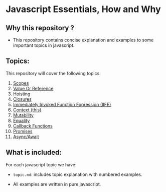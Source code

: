 # Javascript Essentials, How and Why

## Why this repository ?
* This repository contains concise explanation and examples to some important topics in javascript.


## Topics:
This repository will cover the following topics:

1. [Scopes](scopes.md)
2. [Value Or Reference](valueOrReference.md)
3. [Hoisting](hoisting.md)
4. [Closures](closure.md)
5. [Immediately Invoked Function Expression (IIFE)](IIFE.md)
6. [Context (this)](context.md)
7. [Mutability](mutability.md)
8. [Equality](equality.md)
9. [Callback Functions](callbackFunctions.md)
10. [Promises](promises.md)
11. [Async/Await](async-await.md)

## What is included:
For each javascript topic we have:
* `topic.md`: includes topic explanation with numbered examples.

* All examples are written in pure javascript.

